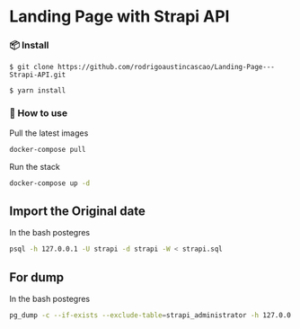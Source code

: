# Landing Page with Strapi API

### 📦 Install

```
$ git clone https://github.com/rodrigoaustincascao/Landing-Page---Strapi-API.git

$ yarn install
```

### 🔨 How to use

Pull the latest images

```bash
docker-compose pull
```

Run the stack

```bash
docker-compose up -d
```
## Import the Original date
In the bash postegres

```bash
psql -h 127.0.0.1 -U strapi -d strapi -W < strapi.sql
```

## For dump
In the bash postegres

```bash
pg_dump -c --if-exists --exclude-table=strapi_administrator -h 127.0.0.1 -U strapi -d strapi -W > dump_strapi.sql
```

